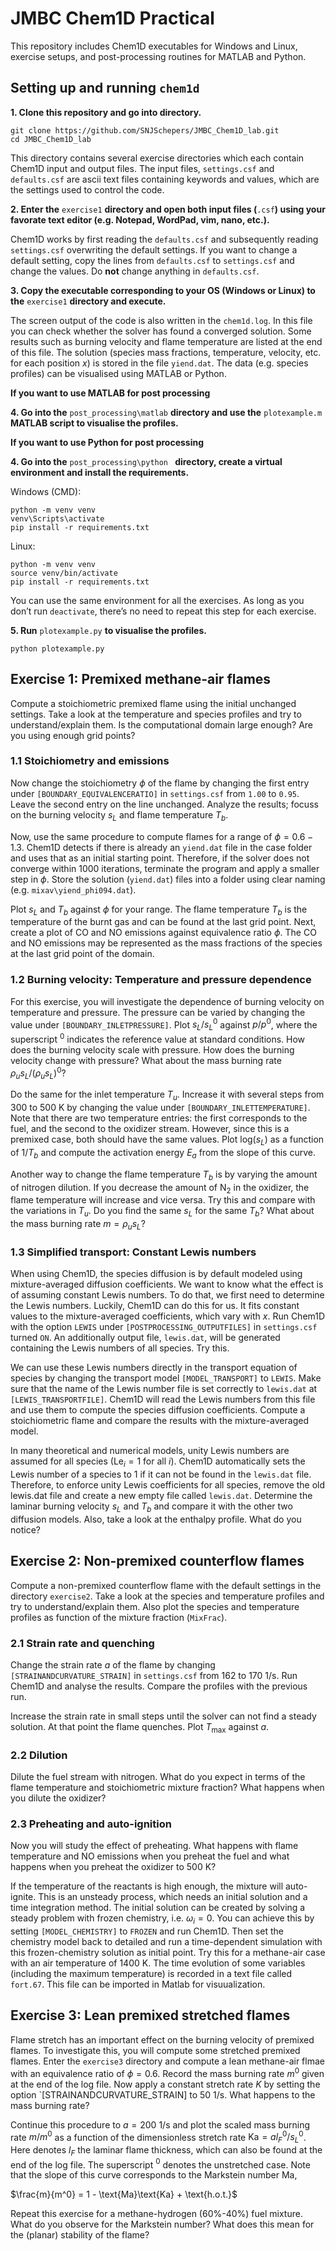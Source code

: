 # JMBC Chem1D Practical

This repository includes Chem1D executables for Windows and Linux, exercise setups, and post-processing routines for MATLAB and Python.

## Setting up and running `chem1d`

**1. Clone this repository and go into directory.**
```
git clone https://github.com/SNJSchepers/JMBC_Chem1D_lab.git
cd JMBC_Chem1D_lab
```
This directory contains several exercise directories which each contain Chem1D input and output files. The input files, `settings.csf` and `defaults.csf` are ascii text files containing keywords and values, which are the settings used to control the code.

**2. Enter the** `exercise1` **directory and open both input files (**`.csf`**) using your favorate text editor (e.g. Notepad, WordPad, vim, nano, etc.).**

Chem1D works by first reading the `defaults.csf` and subsequently reading `settings.csf` overwriting the default settings. If you want to change a default setting, copy the lines from  `defaults.csf` to `settings.csf` and change the values. Do **not** change anything in `defaults.csf`.

**3. Copy the executable corresponding to your OS (Windows or Linux) to the** `exercise1` **directory and execute.**

The screen output of the code is also written in the `chem1d.log`. In this file you can check whether the solver has found a converged solution. Some results such as burning velocity and flame temperature are listed at the end of this file. The solution (species mass fractions, temperature, velocity, etc. for each position $x$) is stored in the file `yiend.dat`. The data (e.g. species profiles) can be visualised using MATLAB or Python. 

**If you want to use MATLAB for post processing**

**4. Go into the** `post_processing\matlab` **directory and use the** `plotexample.m` **MATLAB script to visualise the profiles.**

**If you want to use Python for post processing**

**4. Go into the** `post_processing\python ` **directory, create a virtual environment and install the requirements.**

Windows (CMD):
```
python -m venv venv
venv\Scripts\activate
pip install -r requirements.txt
```
Linux:
```
python -m venv venv
source venv/bin/activate
pip install -r requirements.txt
```

You can use the same environment for all the exercises. As long as you don’t run `deactivate`, there’s no need to repeat this step for each exercise.  

**5. Run** `plotexample.py` **to visualise the profiles.**
```
python plotexample.py
```

## Exercise 1: Premixed methane-air flames
Compute a stoichiometric premixed flame using the initial unchanged settings. Take a look at the temperature and species profiles and try to understand/explain them. Is the computational domain large enough? Are you using enough grid points?

### 1.1 Stoichiometry and emissions

Now change the stoichiometry $\phi$ of the flame by changing the first entry under `[BOUNDARY_EQUIVALENCERATIO]` in `settings.csf` from `1.00` to `0.95`. Leave the second entry on the line unchanged. Analyze the results; focuss on the burning velocity $s_L$ and flame temperature $T_b$. 

Now, use the same procedure to compute flames for a range of $\phi = 0.6-1.3$. Chem1D detects if there is already an `yiend.dat` file in the case folder and uses that as an initial starting point. Therefore, if the solver does not converge within 1000 iterations, terminate the program and apply a smaller step in $\phi$. Store the solution (`yiend.dat`) files into a folder using clear naming (e.g. `mixav\yiend_phi094.dat`).

Plot $s_L$ and $T_b$ against $\phi$ for your range. The flame temperature $T_b$ is the temperature of the burnt gas and can be found at the last grid point. Next, create a plot of CO and NO emissions against equivalence ratio $\phi$. The CO and NO emissions may be represented as the mass fractions of
the species at the last grid point of the domain.

### 1.2 Burning velocity: Temperature and pressure dependence

For this exercise, you will investigate the dependence of burning velocity on temperature and pressure. The pressure can be varied by changing the value under `[BOUNDARY_INLETPRESSURE]`. Plot $s_L/s_L^0$ against $p/p^0$, where the superscript $^0$ indicates the reference value at standard conditions. How does the burning velocity scale with pressure. How does the burning velocity change with pressure? What about the mass burning rate $\rho_us_L/(\rho_us_L)^0$?

Do the same for the inlet temperature $T_u$. Increase it with several steps from 300 to 500 K by changing the value under `[BOUNDARY_INLETTEMPERATURE]`. Note that there are two temperature entries: the first corresponds to the fuel, and the second to the oxidizer stream. However, since this is a premixed case, both should have the same values. Plot log($s_L$) as a function of $1/T_b$ and compute the activation energy $E_a$ from the slope of this curve. 

Another way to change the flame temperature $T_b$ is by varying the amount of nitrogen dilution. If you decrease the amount of $\text{N}_2$ in the oxidizer, the flame temperature will increase and vice versa. Try this and compare with the variations in $T_u$. Do you find the same $s_L$ for the same $T_b$? What about the mass burning rate $m = \rho_u s_L$?

### 1.3 Simplified transport: Constant Lewis numbers

When using Chem1D, the species diffusion is by default modeled using mixture-averaged diffusion coefficients. We want to know what the effect is of assuming constant Lewis numbers. To do that, we first need to determine the Lewis numbers. Luckily, Chem1D can do this for us. It fits constant values to the mixture-averaged coefficients, which vary with $x$. Run Chem1D with the option `LEWIS` under `[POSTPROCESSING_OUTPUTFILES]` in `settings.csf` turned `ON`. An additionally output file, `lewis.dat`, will be generated containing the Lewis numbers of all species. Try this. 

We can use these Lewis numbers directly in the transport equation of species by changing the transport model `[MODEL_TRANSPORT]` to `LEWIS`. Make sure that the name of the Lewis number file is set correctly to `lewis.dat` at `[LEWIS_TRANSPORTFILE]`. Chem1D will read the Lewis numbers from this file and use them to compute the species diffusion coefficients. Compute a stoichiometric flame and compare the results with the mixture-averaged model. 

In many theoretical and numerical models, unity Lewis numbers are assumed for all species ($\text{Le}_i = 1$ for all $i$). Chem1D automatically sets the Lewis number of a species to 1 if it can not be found in the `lewis.dat` file. Therefore, to enforce unity Lewis coefficients for all species, remove the old lewis.dat file and create a new empty file called `lewis.dat`. Determine the laminar burning velocity $s_L$ and $T_b$ and compare it with the other two diffusion models. Also, take a look at the enthalpy profile. What do you notice?

## Exercise 2: Non-premixed counterflow flames

Compute a non-premixed counterflow flame with the default settings in the directory `exercise2`. Take a look at the species and temperature profiles and try to understand/explain them. Also plot the species and temperature profiles as function of the mixture fraction (`MixFrac`).

### 2.1 Strain rate and quenching

Change the strain rate $a$ of the flame by changing `[STRAINANDCURVATURE_STRAIN]` in `settings.csf` from 162 to 170 1/s. Run Chem1D and analyse the results. Compare the profiles with the previous run. 

Increase the strain rate in small steps until the solver can not find a steady solution. At that point the flame quenches. Plot $T_\text{max}$ against $a$. 

### 2.2 Dilution

Dilute the fuel stream with nitrogen. What do you expect in terms of the flame temperature and stoichiometric mixture fraction? What happens when you dilute the oxidizer?

### 2.3 Preheating and auto-ignition

Now you will study the effect of preheating. What happens with flame temperature and NO emissions when you preheat the fuel and what happens when you preheat the oxidizer to 500 K?

If the temperature of the reactants is high enough, the mixture will auto-ignite. This is an unsteady process, which needs an initial solution and a time integration method. The initial solution can be created by solving a steady problem with frozen chemistry, i.e. $\omega_i = 0$. You can achieve this by setting `[MODEL_CHEMISTRY]` to `FROZEN` and run Chem1D. Then set the chemistry model back to detailed and run a time-dependent simulation with this frozen-chemistry solution as initial point. Try this for a methane-air case with an air temperature of 1400 K. The time evolution of some variables (including the maximum temperature) is recorded in a text file called `fort.67`. This file can be imported in Matlab for visuualization. 

## Exercise 3: Lean premixed stretched flames

Flame stretch has an important effect on the burning velocity of premixed flames. To investigate this, you will compute some stretched premixed flames. Enter the `exercise3` directory and compute a lean methane-air flmae with an equivalence ratio of $\phi = 0.6$. Record the mass burning rate $m^0$ given at the end of the log file. Now apply a constant stretch rate $K$ by setting the option `[STRAINANDCURVATURE_STRAIN] to 50 1/s. What happens to the mass burning rate? 

Continue this procedure to $a=200$ 1/s and plot the scaled mass burning rate $m/m^0$ as a function of the dimensionless stretch rate $\text{Ka} = al_F^0/s_L^0$. Here denotes $l_F$ the laminar flame thickness, which can also be found at the end of the log file. The superscript $^0$ denotes the unstretched case. Note that the slope of this curve corresponds to the Markstein number Ma,

$\frac{m}{m^0} = 1 - \text{Ma}\text{Ka} + \text{h.o.t.}$

Repeat this exercise for a methane-hydrogen (60%-40%) fuel mixture. What do you observe for the Markstein number? What does this mean for the (planar) stability of the flame?










